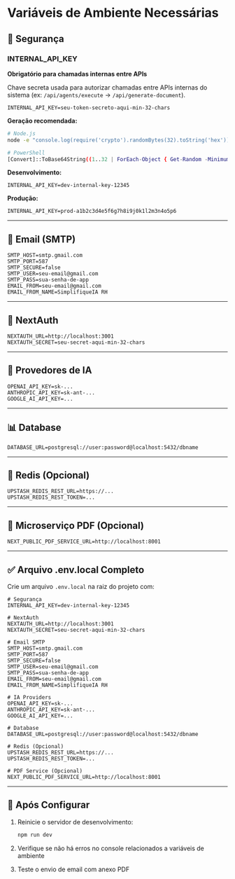 # Variáveis de Ambiente Necessárias

## 🔐 Segurança

### INTERNAL_API_KEY
**Obrigatório para chamadas internas entre APIs**

Chave secreta usada para autorizar chamadas entre APIs internas do sistema (ex: `/api/agents/execute` → `/api/generate-document`).

```env
INTERNAL_API_KEY=seu-token-secreto-aqui-min-32-chars
```

**Geração recomendada:**
```bash
# Node.js
node -e "console.log(require('crypto').randomBytes(32).toString('hex'))"

# PowerShell
[Convert]::ToBase64String((1..32 | ForEach-Object { Get-Random -Minimum 0 -Maximum 256 }))
```

**Desenvolvimento:**
```env
INTERNAL_API_KEY=dev-internal-key-12345
```

**Produção:**
```env
INTERNAL_API_KEY=prod-a1b2c3d4e5f6g7h8i9j0k1l2m3n4o5p6
```

---

## 📧 Email (SMTP)

```env
SMTP_HOST=smtp.gmail.com
SMTP_PORT=587
SMTP_SECURE=false
SMTP_USER=seu-email@gmail.com
SMTP_PASS=sua-senha-de-app
EMAIL_FROM=seu-email@gmail.com
EMAIL_FROM_NAME=SimplifiqueIA RH
```

---

## 🔑 NextAuth

```env
NEXTAUTH_URL=http://localhost:3001
NEXTAUTH_SECRET=seu-secret-aqui-min-32-chars
```

---

## 🤖 Provedores de IA

```env
OPENAI_API_KEY=sk-...
ANTHROPIC_API_KEY=sk-ant-...
GOOGLE_AI_API_KEY=...
```

---

## 📊 Database

```env
DATABASE_URL=postgresql://user:password@localhost:5432/dbname
```

---

## 🔴 Redis (Opcional)

```env
UPSTASH_REDIS_REST_URL=https://...
UPSTASH_REDIS_REST_TOKEN=...
```

---

## 📄 Microserviço PDF (Opcional)

```env
NEXT_PUBLIC_PDF_SERVICE_URL=http://localhost:8001
```

---

## ✅ Arquivo .env.local Completo

Crie um arquivo `.env.local` na raiz do projeto com:

```env
# Segurança
INTERNAL_API_KEY=dev-internal-key-12345

# NextAuth
NEXTAUTH_URL=http://localhost:3001
NEXTAUTH_SECRET=seu-secret-aqui-min-32-chars

# Email SMTP
SMTP_HOST=smtp.gmail.com
SMTP_PORT=587
SMTP_SECURE=false
SMTP_USER=seu-email@gmail.com
SMTP_PASS=sua-senha-de-app
EMAIL_FROM=seu-email@gmail.com
EMAIL_FROM_NAME=SimplifiqueIA RH

# IA Providers
OPENAI_API_KEY=sk-...
ANTHROPIC_API_KEY=sk-ant-...
GOOGLE_AI_API_KEY=...

# Database
DATABASE_URL=postgresql://user:password@localhost:5432/dbname

# Redis (Opcional)
UPSTASH_REDIS_REST_URL=https://...
UPSTASH_REDIS_REST_TOKEN=...

# PDF Service (Opcional)
NEXT_PUBLIC_PDF_SERVICE_URL=http://localhost:8001
```

---

## 🚀 Após Configurar

1. Reinicie o servidor de desenvolvimento:
   ```bash
   npm run dev
   ```

2. Verifique se não há erros no console relacionados a variáveis de ambiente

3. Teste o envio de email com anexo PDF
